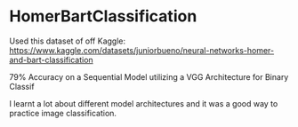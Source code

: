 # HomerBartClassification
Used this dataset of off Kaggle:
https://www.kaggle.com/datasets/juniorbueno/neural-networks-homer-and-bart-classification

79% Accuracy on a Sequential Model utilizing a VGG Architecture for Binary Classif

I learnt a lot about different model architectures and it was a good way to practice image classification.
